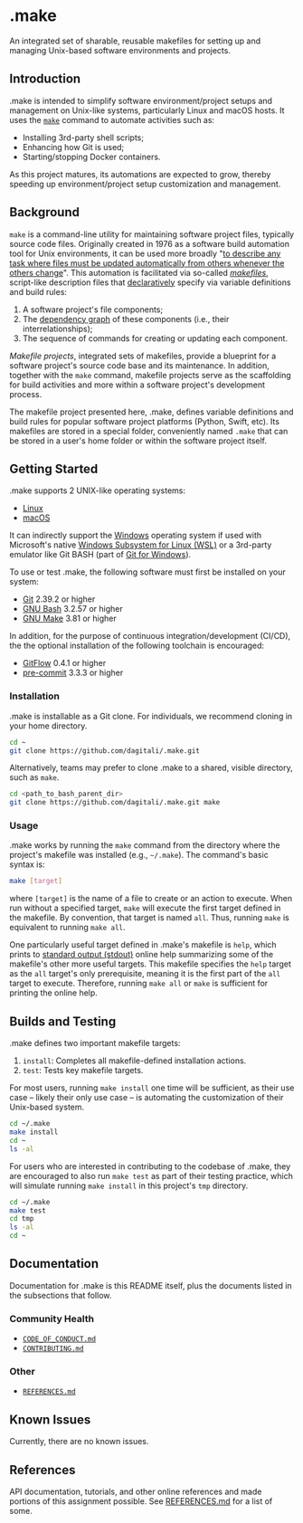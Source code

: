# .make

An integrated set of sharable, reusable makefiles for setting up and managing
Unix-based software environments and projects.

## Introduction

.make is intended to simplify software environment/project setups and management
on Unix-like systems, particularly Linux and macOS hosts. It uses the [`make`][make]
command to automate activities such as:

- Installing 3rd-party shell scripts;
- Enhancing how Git is used;
- Starting/stopping Docker containers.

As this project matures, its automations are expected to grow, thereby speeding
up environment/project setup customization and management.

## Background

`make` is a command-line utility for maintaining software project files, typically
source code files. Originally created in 1976 as a software build automation tool
for Unix environments, it can be used more broadly "[to describe any task where
files must be updated automatically from others whenever the others change][make manpage]". This
automation is facilitated via so-called [_makefiles_][makefile], script-like description files
that [declaratively][declarative programming] specify via variable definitions and build rules:

1. A software project's file components;
2. The [dependency graph][dependency graph] of these components (i.e., their interrelationships);
3. The sequence of commands for creating or updating each component.

_Makefile projects_, integrated sets of makefiles, provide a blueprint for a
software project's source code base and its maintenance. In addition, together
with the `make` command, makefile projects serve as the scaffolding for build
activities and more within a software project's development process.

The makefile project presented here, .make, defines variable definitions and
build rules for popular software project platforms (Python, Swift, etc). Its
makefiles are stored in a special folder, conveniently named `.make` that can be
stored in a user's home folder or within the software project itself.

## Getting Started

.make supports 2 UNIX-like operating systems:

- [Linux][Linux]
- [macOS][macOS]

It can indirectly support the [Windows][Windows] operating system if used with Microsoft's
native [Windows Subsystem for Linux (WSL)][WSL] or a 3rd-party emulator like Git BASH
(part of [Git for Windows][Git for Windows]).

To use or test .make, the following software must first be installed on your
system:

- [Git][Git] 2.39.2 or higher
- [GNU Bash][GNU Bash] 3.2.57 or higher
- [GNU Make][GNU Make] 3.81 or higher

In addition, for the purpose of continuous integration/development (CI/CD), the
the optional installation of the following toolchain is encouraged:

- [GitFlow][GitFlow] 0.4.1 or higher
- [pre-commit][pre-commit] 3.3.3 or higher

### Installation

.make is installable as a Git clone. For individuals, we recommend cloning in
your home directory.

```bash
cd ~
git clone https://github.com/dagitali/.make.git
```

Alternatively, teams may prefer to clone .make to a shared, visible directory,
such as `make`.

```bash
cd <path_to_bash_parent_dir>
git clone https://github.com/dagitali/.make.git make
```

### Usage

.make works by running the `make` command from the directory where the project's
makefile was installed (e.g., `~/.make`). The command's basic syntax is:

```bash
make [target]
```

where `[target]` is the name of a file to create or an action to execute. When
run without a specified target, `make` will execute the first target defined in
the makefile. By convention, that target is named `all`. Thus, running `make` is
equivalent to running `make all`.

One particularly useful target defined in .make's makefile is `help`, which prints
to [standard output (stdout)][stdout] online help summarizing some of the makefile's other
more useful targets. This makefile specifies the `help` target as the `all`
target's only prerequisite, meaning it is the first part of the `all` target to
execute. Therefore, running `make all` or `make` is sufficient for printing the
online help.

## Builds and Testing

.make defines two important makefile targets:

1. `install`: Completes all makefile-defined installation actions.
2. `test`: Tests key makefile targets.

For most users, running `make install` one time will be sufficient, as their use
case &ndash; likely their only use case &ndash; is automating the customization of their
Unix-based system.

```bash
cd ~/.make
make install
cd ~
ls -al
```

For users who are interested in contributing to the codebase of .make, they are
encouraged to also run `make test` as part of their testing practice, which will
simulate running `make install` in this project's `tmp` directory.

```bash
cd ~/.make
make test
cd tmp
ls -al
cd ~
```

## Documentation

Documentation for .make is this README itself, plus the documents listed in the
subsections that follow.

### Community Health

- [`CODE_OF_CONDUCT.md`](CODE_OF_CONDUCT.md)
- [`CONTRIBUTING.md`](CONTRIBUTING.md)

### Other

- [`REFERENCES.md`](REFERENCES.md)

## Known Issues

Currently, there are no known issues.

## References

API documentation, tutorials, and other online references and made portions of
this assignment possible. See [REFERENCES.md](REFERENCES.md) for a list of some.

[declarative programming]: https://en.wikipedia.org/wiki/Declarative_programming
[dependency graph]: https://en.wikipedia.org/wiki/Dependency_graph
[Git]: https://git-scm.com
[Git for Windows]: https://gitforwindows.org
[GitFlow]: https://github.com/nvie/gitflow
[GNU Bash]: https://www.gnu.org/software/bash
[GNU Make]: https://www.gnu.org/software/make
[Linux]: https://www.linuxfoundation.org
[macOS]: https://www.apple.com/macos
[make]: https://en.wikipedia.org/wiki/Make_(software)
[make manpage]: https://linux.die.net/man/1/make
[makefile]: https://en.wikipedia.org/wiki/Make_(software)#Makefiles
[pre-commit]: https://github.com/pre-commit/pre-commit
[stdout]: https://en.wikipedia.org/wiki/Standard_streams
[Windows]: https://www.microsoft.com/en-us/windows
[WSL]: https://docs.microsoft.com/en-us/windows/wsl/about

